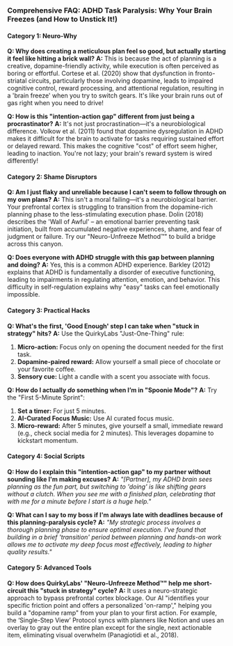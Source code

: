 ### **Comprehensive FAQ: ADHD Task Paralysis: Why Your Brain Freezes (and How to Unstick It!)**

#### **Category 1: Neuro-Why**

**Q: Why does creating a meticulous plan feel so good, but actually starting it feel like hitting a brick wall?**
**A:** This is because the act of planning is a creative, dopamine-friendly activity, while execution is often perceived as boring or effortful. Cortese et al. (2020) show that dysfunction in fronto-striatal circuits, particularly those involving dopamine, leads to impaired cognitive control, reward processing, and attentional regulation, resulting in a 'brain freeze' when you try to switch gears. It's like your brain runs out of gas right when you need to drive!

**Q: How is this "intention-action gap" different from just being a procrastinator?**
**A:** It's not just procrastination—it's a neurobiological difference. Volkow et al. (2011) found that dopamine dysregulation in ADHD makes it difficult for the brain to activate for tasks requiring sustained effort or delayed reward. This makes the cognitive "cost" of effort seem higher, leading to inaction. You're not lazy; your brain's reward system is wired differently!

#### **Category 2: Shame Disruptors**

**Q: Am I just flaky and unreliable because I can't seem to follow through on my own plans?**
**A:** This isn't a moral failing—it's a neurobiological barrier. Your prefrontal cortex is struggling to transition from the dopamine-rich planning phase to the less-stimulating execution phase. Dolin (2018) describes the 'Wall of Awful' – an emotional barrier preventing task initiation, built from accumulated negative experiences, shame, and fear of judgment or failure. Try our "Neuro-Unfreeze Method™" to build a bridge across this canyon.

**Q: Does everyone with ADHD struggle with this gap between planning and doing?**
**A:** Yes, this is a common ADHD experience. Barkley (2012) explains that ADHD is fundamentally a disorder of executive functioning, leading to impairments in regulating attention, emotion, and behavior. This difficulty in self-regulation explains why "easy" tasks can feel emotionally impossible.

#### **Category 3: Practical Hacks**

**Q: What's the first, 'Good Enough' step I can take when "stuck in strategy" hits?**
**A:** Use the QuirkyLabs "Just-One-Thing" rule:
1. **Micro-action:** Focus only on opening the document needed for the first task.
2. **Dopamine-paired reward:** Allow yourself a small piece of chocolate or your favorite coffee.
3. **Sensory cue:** Light a candle with a scent you associate with focus.

**Q: How do I actually *do* something when I’m in "Spoonie Mode"?**
**A:** Try the "First 5-Minute Sprint":
1. **Set a timer:** For just 5 minutes.
2. **AI-Curated Focus Music:** Use AI curated focus music.
3. **Micro-reward:** After 5 minutes, give yourself a small, immediate reward (e.g., check social media for 2 minutes). This leverages dopamine to kickstart momentum.

#### **Category 4: Social Scripts**

**Q: How do I explain this "intention-action gap" to my partner without sounding like I'm making excuses?**
**A:** *"[Partner], my ADHD brain sees planning as the fun part, but switching to 'doing' is like shifting gears without a clutch. When you see me with a finished plan, celebrating that with me for a minute before I start is a huge help."*

**Q: What can I say to my boss if I'm always late with deadlines because of this planning-paralysis cycle?**
**A:** *"My strategic process involves a thorough planning phase to ensure optimal execution. I've found that building in a brief 'transition' period between planning and hands-on work allows me to activate my deep focus most effectively, leading to higher quality results."*

#### **Category 5: Advanced Tools**

**Q: How does QuirkyLabs' "Neuro-Unfreeze Method™" help me short-circuit this "stuck in strategy" cycle?**
**A:** It uses a neuro-strategic approach to bypass prefrontal cortex blockage. Our AI "identifies your specific friction point and offers a personalized 'on-ramp'," helping you build a "dopamine ramp" from your plan to your first action. For example, the ‘Single-Step View’ Protocol syncs with planners like Notion and uses an overlay to gray out the entire plan except for the single, next actionable item, eliminating visual overwhelm (Panagiotidi et al., 2018).